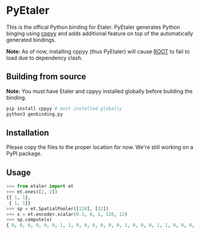 # PyEtaler

This is the offical Python binding for Etaler. PyEtaler generates Python binging using [cppyy](https://cppyy.readthedocs.io/en/latest/) and adds additional feature on top of the automatically generated bindings.


**Note:** As of now, installing cppyy (thus PyEtaler) will cause [ROOT](https://root.cern.ch) to fail to load due to dependency clash.

## Building from source

**Note:** You must have Etaler and cppyy installed globally before building the binding.
```python
pip install cppyy # must installed globally
python3 genbinding.py
```

## Installation
Please copy the files to the proper location for now. We're still working on a PyPI package.

## Usage

```python
>>> from etaler import et
>>> et.ones([2, 2])
{{ 1, 1}, 
 { 1, 1}}
>>> sp = et.SpatialPooler([128], [32])
>>> x = et.encoder.scalar(0.1, 0, 1, 128, 12)
>>> sp.compute(x)
{ 0, 0, 0, 0, 0, 0, 1, 1, 0, 0, 0, 0, 0, 0, 1, 0, 0, 0, 1, 1, 0, 0, 0, 0, 0, 0, 0, 0, 0, 0, 1, 0}
```
